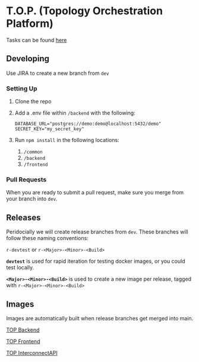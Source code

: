 # T.O.P. (Topology Orchestration Platform)

Tasks can be found [here](https://redinfra.atlassian.net/jira/software/projects/RED/boards/1)

## Developing

Use JIRA to create a new branch from `dev`

### Setting Up

1. Clone the repo
2. Add a .env file within `/backend` with the following:
   
   ```
   DATABASE_URL="postgres://demo:demo@localhost:5432/demo"
   SECRET_KEY="my_secret_key"
   ```
4. Run `npm install` in the following locations:
   1. `/common`
   2. `/backend`
   3. `/frontend`

### Pull Requests

When you are ready to submit a pull request, make sure you merge from your branch into `dev`.

## Releases

Peridocially we will create release branches from `dev`. These branches will follow these naming conventions:

`r-devtest` or `r-<Major>-<Minor>-<Build>`

**`devtest`** is used for rapid iteration for testing docker images, or you could test locally.

**`<Major>-<Minor>-<Build>`** is used to create a new image per release, tagged with `r-<Major>-<Minor>-<Build>`

## Images

Images are automatically built when release branches get merged into main.

[TOP Backend](https://hub.docker.com/r/breyr/top-backend)

[TOP Frontend](https://hub.docker.com/r/breyr/top-frontend)

[TOP InterconnectAPI](https://hub.docker.com/r/breyr/top-interconnectapi)
